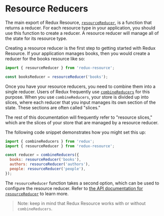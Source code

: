 # Resource Reducers

The main export of Redux Resource, [`resourceReducer`](../api-reference/resource-reducer.html),
is a function that returns a reducer. For each resource type in your application, you should use
this function to create a reducer. A resource reducer will manage all of the state for its resource
type.

Creating a resource reducer is the first step to getting started with Redux Resource. If your
application manages books, then you would create a reducer for the books resource like so:

```js
import { resourceReducer } from 'redux-resource';

const booksReducer = resourceReducer('books');
```

Once you have your resource reducers, you need to combine them into a single reducer. Users of Redux
frequently use [`combineReducers`](http://redux.js.org/docs/api/combineReducers.html)
for this purpose. When you use `combineReducers`, your store is divided up into slices, where each
reducer that you input manages its own section of the state. These sections are often called "slices."

The rest of this documentation will frequently refer to "resource slices," which are the slices of your
store that are managed by a resource reducer.

The following code snippet demonstrates how you might set this up:

```js
import { combineReducers } from 'redux';
import { resourceReducer } from 'redux-resource';

const reducer = combineReducers({
  books: resourceReducer('books'),
  authors: resourceReducer('authors'),
  people: resourceReducer('people'),
});
```

The `resourceReducer` function takes a second option, which can be used to configure the resource reducer.
Refer to [the API documentation for `resourceReducer`](../api-reference/resource-reducer.md) to
learn more.

> Note: keep in mind that Redux Resource works with or without `combineReducers`.
